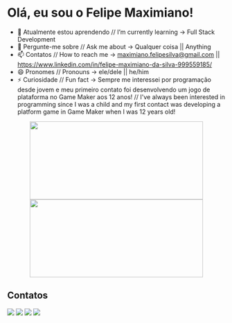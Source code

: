 <h1>Olá, eu sou o Felipe Maximiano!</h1>

- 🌱 Atualmente estou aprendendo // I’m currently learning -> Full Stack Development
- 💬 Pergunte-me sobre // Ask me about -> Qualquer coisa || Anything
- 📫 Contatos // How to reach me -> maximiano.felipesilva@gmail.com || https://www.linkedin.com/in/felipe-maximiano-da-silva-999559185/
- 😄 Pronomes // Pronouns -> ele/dele || he/him
- ⚡ Curiosidade // Fun fact -> Sempre me interessei por programação desde jovem e meu primeiro contato foi desenvolvendo um jogo de plataforma no Game Maker aos 12 anos! // I've always been interested in programming since I was a child and my first contact was developing a platform game in Game Maker when I was 12 years old!

<center>
<div>
<a href="https://github.com/FelipeMaximianoSilva">
<img height="180em" width="400px" src="https://github-readme-stats.vercel.app/api?username=FelipeMaximianoSilva&show_icons=true&theme=gotham"/>
<img height="180em" width="400px" src="https://github-readme-stats.vercel.app/api/top-langs/?username=FelipeMaximianoSilva&layout=compact&theme=gotham"/></a>
</div>
</center
<br>
  
  <h2>Contatos</h2>

<div display="flex" flex-direction="row">
  <a href="google.com"><img src="https://img.shields.io/badge/WhatsApp-25D366?style=for-the-badge&logo=whatsapp&logoColor=white"></a>
  <a href="https://www.linkedin.com/in/felipe-maximiano-da-silva-999559185/"><img src="https://img.shields.io/badge/LinkedIn-0077B5?style=for-the-badge&logo=linkedin&logoColor=white"></a>
  <a href="https://github.com/FelipeMaximianoSilva"><img src="https://img.shields.io/badge/GitHub-100000?style=for-the-badge&logo=github&logoColor=white"></a>
  <a href="mailto:maximiano.felipesilva@gmail.com"><img src="https://img.shields.io/badge/Gmail-D14836?style=for-the-badge&logo=gmail&logoColor=white"></a>
</div>
